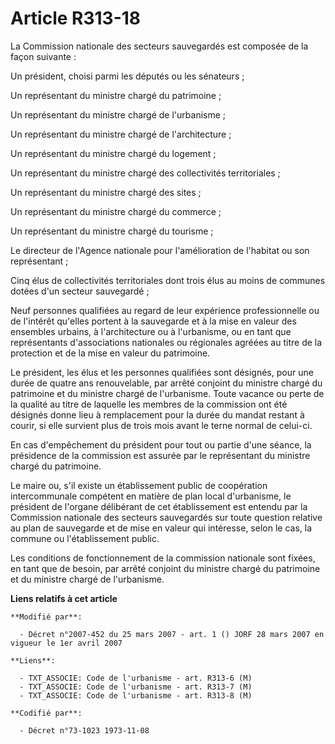 # Article R313-18

La Commission nationale des secteurs sauvegardés est composée de la façon suivante :

Un président, choisi parmi les députés ou les sénateurs ;

Un représentant du ministre chargé du patrimoine ;

Un représentant du ministre chargé de l'urbanisme ;

Un représentant du ministre chargé de l'architecture ;

Un représentant du ministre chargé du logement ;

Un représentant du ministre chargé des collectivités territoriales ;

Un représentant du ministre chargé des sites ;

Un représentant du ministre chargé du commerce ;

Un représentant du ministre chargé du tourisme ;

Le directeur de l'Agence nationale pour l'amélioration de l'habitat ou son représentant ;

Cinq élus de collectivités territoriales dont trois élus au moins de communes dotées d'un secteur sauvegardé ;

Neuf personnes qualifiées au regard de leur expérience professionnelle ou de l'intérêt qu'elles portent à la sauvegarde et à
la mise en valeur des ensembles urbains, à l'architecture ou à l'urbanisme, ou en tant que représentants d'associations
nationales ou régionales agréées au titre de la protection et de la mise en valeur du patrimoine.

Le président, les élus et les personnes qualifiées sont désignés, pour une durée de quatre ans renouvelable, par arrêté
conjoint du ministre chargé du patrimoine et du ministre chargé de l'urbanisme. Toute vacance ou perte de la qualité au titre
de laquelle les membres de la commission ont été désignés donne lieu à remplacement pour la durée du mandat restant à courir,
si elle survient plus de trois mois avant le terne normal de celui-ci.

En cas d'empêchement du président pour tout ou partie d'une séance, la présidence de la commission est assurée par le
représentant du ministre chargé du patrimoine.

Le maire ou, s'il existe un établissement public de coopération intercommunale compétent en matière de plan local
d'urbanisme, le président de l'organe délibérant de cet établissement est entendu par la Commission nationale des secteurs
sauvegardés sur toute question relative au plan de sauvegarde et de mise en valeur qui intéresse, selon le cas, la commune ou
l'établissement public.

Les conditions de fonctionnement de la commission nationale sont fixées, en tant que de besoin, par arrêté conjoint du
ministre chargé du patrimoine et du ministre chargé de l'urbanisme.

**Liens relatifs à cet article**

	**Modifié par**:

	  - Décret n°2007-452 du 25 mars 2007 - art. 1 () JORF 28 mars 2007 en vigueur le 1er avril 2007

	**Liens**:

	  - TXT_ASSOCIE: Code de l'urbanisme - art. R313-6 (M)
	  - TXT_ASSOCIE: Code de l'urbanisme - art. R313-7 (M)
	  - TXT_ASSOCIE: Code de l'urbanisme - art. R313-8 (M)

	**Codifié par**:

	  - Décret n°73-1023 1973-11-08
